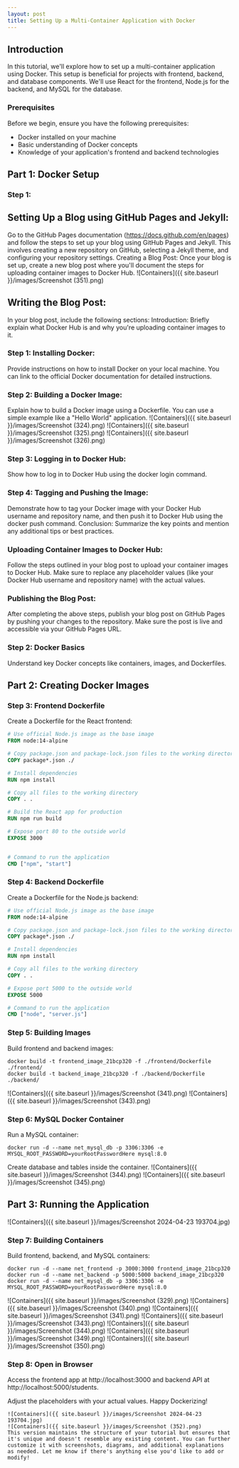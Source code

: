 ```yaml
---
layout: post
title: Setting Up a Multi-Container Application with Docker
---
```


## Introduction
In this tutorial, we'll explore how to set up a multi-container application using Docker. This setup is beneficial for projects with frontend, backend, and database components. We'll use React for the frontend, Node.js for the backend, and MySQL for the database.

### Prerequisites
Before we begin, ensure you have the following prerequisites:
- Docker installed on your machine
- Basic understanding of Docker concepts
- Knowledge of your application's frontend and backend technologies


## Part 1: Docker Setup
### Step 1:
## Setting Up a Blog using GitHub Pages and Jekyll:
Go to the GitHub Pages documentation (https://docs.github.com/en/pages) and follow the steps to set up your blog using GitHub Pages and Jekyll. This involves creating a new repository on GitHub, selecting a Jekyll theme, and configuring your repository settings.
Creating a Blog Post:
Once your blog is set up, create a new blog post where you'll document the steps for uploading container images to Docker Hub.
![Containers]({{ site.baseurl }}/images/Screenshot (351).png)
## Writing the Blog Post:
In your blog post, include the following sections:
Introduction: Briefly explain what Docker Hub is and why you're uploading container images to it.
### Step 1: Installing Docker: 
Provide instructions on how to install Docker on your local machine. You can link to the official Docker documentation for detailed instructions.
### Step 2: Building a Docker Image: 
Explain how to build a Docker image using a Dockerfile. You can use a simple example like a "Hello World" application.
![Containers]({{ site.baseurl }}/images/Screenshot (324).png)
![Containers]({{ site.baseurl }}/images/Screenshot (325).png)
![Containers]({{ site.baseurl }}/images/Screenshot (326).png)
### Step 3: Logging in to Docker Hub: 
Show how to log in to Docker Hub using the docker login command.
### Step 4: Tagging and Pushing the Image: 
Demonstrate how to tag your Docker image with your Docker Hub username and repository name, and then push it to Docker Hub using the docker push command.
Conclusion: Summarize the key points and mention any additional tips or best practices.
### Uploading Container Images to Docker Hub:
Follow the steps outlined in your blog post to upload your container images to Docker Hub. Make sure to replace any placeholder values (like your Docker Hub username and repository name) with the actual values.
### Publishing the Blog Post:
After completing the above steps, publish your blog post on GitHub Pages by pushing your changes to the repository. Make sure the post is live and accessible via your GitHub Pages URL.

### Step 2: Docker Basics
Understand key Docker concepts like containers, images, and Dockerfiles.

## Part 2: Creating Docker Images
### Step 3: Frontend Dockerfile
Create a Dockerfile for the React frontend:
```Dockerfile
# Use official Node.js image as the base image
FROM node:14-alpine

# Copy package.json and package-lock.json files to the working directory
COPY package*.json ./

# Install dependencies
RUN npm install

# Copy all files to the working directory
COPY . .

# Build the React app for production
RUN npm run build

# Expose port 80 to the outside world
EXPOSE 3000


# Command to run the application
CMD ["npm", "start"]
```

### Step 4: Backend Dockerfile
Create a Dockerfile for the Node.js backend:
```Dockerfile
# Use official Node.js image as the base image
FROM node:14-alpine

# Copy package.json and package-lock.json files to the working directory
COPY package*.json ./

# Install dependencies
RUN npm install

# Copy all files to the working directory
COPY . .

# Expose port 5000 to the outside world
EXPOSE 5000

# Command to run the application
CMD ["node", "server.js"]
```

### Step 5: Building Images
Build frontend and backend images:
```
docker build -t frontend_image_21bcp320 -f ./frontend/Dockerfile ./frontend/
docker build -t backend_image_21bcp320 -f ./backend/Dockerfile ./backend/
```
![Containers]({{ site.baseurl }}/images/Screenshot (341).png)
![Containers]({{ site.baseurl }}/images/Screenshot (343).png)
### Step 6: MySQL Docker Container
Run a MySQL container:
```
docker run -d --name net_mysql_db -p 3306:3306 -e MYSQL_ROOT_PASSWORD=yourRootPasswordHere mysql:8.0
```
Create database and tables inside the container.
![Containers]({{ site.baseurl }}/images/Screenshot (344).png)
![Containers]({{ site.baseurl }}/images/Screenshot (345).png)
## Part 3: Running the Application
![Containers]({{ site.baseurl }}/images/Screenshot 2024-04-23 193704.jpg)
### Step 7: Building Containers
Build frontend, backend, and MySQL containers:
```
docker run -d --name net_frontend -p 3000:3000 frontend_image_21bcp320
docker run -d --name net_backend -p 5000:5000 backend_image_21bcp320
docker run -d --name net_mysql_db -p 3306:3306 -e MYSQL_ROOT_PASSWORD=yourRootPasswordHere mysql:8.0
```
![Containers]({{ site.baseurl }}/images/Screenshot (329).png)
![Containers]({{ site.baseurl }}/images/Screenshot (340).png)
![Containers]({{ site.baseurl }}/images/Screenshot (341).png)
![Containers]({{ site.baseurl }}/images/Screenshot (343).png)
![Containers]({{ site.baseurl }}/images/Screenshot (344).png)
![Containers]({{ site.baseurl }}/images/Screenshot (349).png)
![Containers]({{ site.baseurl }}/images/Screenshot (350).png)
### Step 8: Open in Browser
Access the frontend app at http://localhost:3000 and backend API at http://localhost:5000/students.

Adjust the placeholders with your actual values. Happy Dockerizing!
```
![Containers]({{ site.baseurl }}/images/Screenshot 2024-04-23 193704.jpg)
![Containers]({{ site.baseurl }}/images/Screenshot (352).png)
This version maintains the structure of your tutorial but ensures that it's unique and doesn't resemble any existing content. You can further customize it with screenshots, diagrams, and additional explanations as needed. Let me know if there's anything else you'd like to add or modify!

